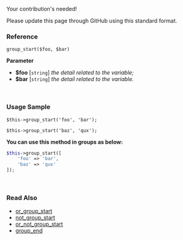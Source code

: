 Your contribution's needed!

Please update this page through GitHub using this standard format.

### Reference
`group_start($foo, $bar)`

**Parameter**
* **$foo** [`string`] *the detail related to the variable;*
* **$bar** [`string`] *the detail related to the variable.*

&nbsp;

### Usage Sample
`$this->group_start('foo', 'bar');`

`$this->group_start('baz', 'qux');`

**You can use this method in groups as below:**
```php
$this->group_start([
    'foo' => 'bar',
    'baz' => 'qux'
]);
```

&nbsp;

### Read Also
* [or_group_start](./or_group_start)
* [not_group_start](./not_group_start)
* [or_not_group_start](./or_not_group_start)
* [group_end](./group_end)
